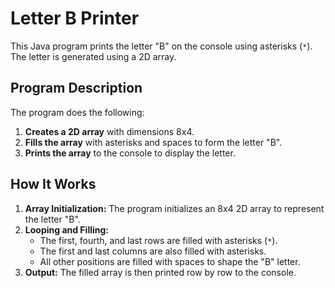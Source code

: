 # Letter B Printer

This Java program prints the letter "B" on the console using asterisks (`*`). The letter is generated using a 2D array.

## Program Description

The program does the following:

1. **Creates a 2D array** with dimensions 8x4.
2. **Fills the array** with asterisks and spaces to form the letter "B".
3. **Prints the array** to the console to display the letter.

## How It Works

1. **Array Initialization:** The program initializes an 8x4 2D array to represent the letter "B".
2. **Looping and Filling:**
   - The first, fourth, and last rows are filled with asterisks (`*`).
   - The first and last columns are also filled with asterisks.
   - All other positions are filled with spaces to shape the "B" letter.
3. **Output:** The filled array is then printed row by row to the console.
